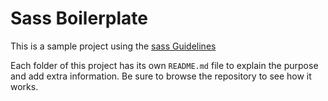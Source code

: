 # Sass Boilerplate

This is a sample project using the [sass Guidelines](https://sass-guidelin.es/)

Each folder of this project has its own `README.md` file to explain the purpose and add extra information. Be sure to browse the repository to see how it works.



